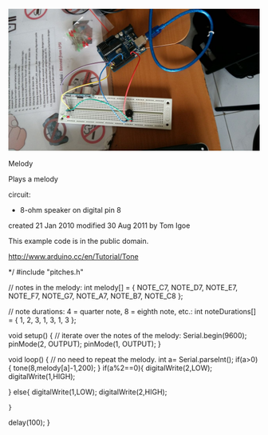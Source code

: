 ![SS ODK][img1]

Melody

 Plays a melody

 circuit:
 * 8-ohm speaker on digital pin 8

 created 21 Jan 2010
 modified 30 Aug 2011
 by Tom Igoe

This example code is in the public domain.

 http://www.arduino.cc/en/Tutorial/Tone

 */
#include "pitches.h"

// notes in the melody:
int melody[] = {
  NOTE_C7, NOTE_D7, NOTE_E7, NOTE_F7, NOTE_G7, NOTE_A7, NOTE_B7, NOTE_C8
};

// note durations: 4 = quarter note, 8 = eighth note, etc.:
int noteDurations[] = {
  1, 2, 3, 1, 3, 1, 3
};

void setup() {
  // iterate over the notes of the melody:
  Serial.begin(9600);
 pinMode(2, OUTPUT);
 pinMode(1, OUTPUT);
  }


void loop() {
  // no need to repeat the melody.
 int a= Serial.parseInt();
 if(a>0){
 tone(8,melody[a]-1,200);
 }
 if(a%2==0){
  digitalWrite(2,LOW);
  digitalWrite(1,HIGH);
  
  }
  else{
     digitalWrite(1,LOW);
    digitalWrite(2,HIGH);
 
    }
 delay(100);
}
     
[img1]: /Photo%20Arduino/melody.JPG "SS ODK"
